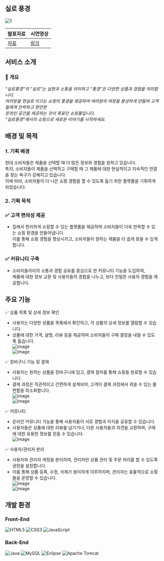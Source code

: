 ## 실로 풍경
![1](https://github.com/user-attachments/assets/bf9b6f24-53f9-4d56-b1ee-a1261f869c01)

|발표자료|시연영상|
|---|---|
|[자료](https://github.com/user-attachments/files/19272266/2023531009_._.pdf)|[링크](https://youtu.be/fhaage5Lp0c)|

## 서비스 소개
### 🚀 개요
*“실로풍경”의 “실로”는 실현과 소통을 의미하고 “풍경”은 다양한 상품과 경험을 의미합니다. <br>
여러분을 현실로 이끄는 쇼핑의 풍경을 제공하여 여러분의 여정을 풍성하게 만들며 고객들에게 안락하고 편안한 <br>온라인 공간을 제공하는 것이 목표인 쇼핑몰입니다.
<br>“실로풍경”에서의 쇼핑으로 새로운 이야기를 시작하세요.*

## 배경 및 목적
### 1. 기획 배경 <br>
현대 소비자들은 제품을 선택할 때 더 많은 정보와 경험을 원하고 있습니다. <br>
특히, 소비자들이 제품을 선택하고 구매할 때 그 제품에 대한 현실적이고 지속적인 연결을 찾는 욕구가 강해지고 있습니다. <br>
이에 따라, 소비자들이 더 나은 쇼핑 경험을 할 수 있도록 돕기 위한 플랫폼을 기획하게 되었습니다.<br>

### 2. 기획 목적 <br>
### ✅ 고객 편의성 제공 <br>
- 집에서 편리하게 쇼핑할 수 있는 플랫폼을 제공하여 소비자들이 더욱 만족할 수 있는 쇼핑 환경을 만들어냅니다. <br>
이를 통해 쇼핑 경험을 향상시키고, 소비자들이 원하는 제품을 더 쉽게 찾을 수 있게 합니다.<br>

### ✅ 커뮤니티 구축 <br>
- 소비자들끼리의 소통과 경험 공유를 중심으로 한 커뮤니티 기능을 도입하여, <br>
제품에 대한 정보 교환 및 사용자들의 경험을 나누고, 보다 친밀한 사용자 경험을 제공합니다.<br>

## 주요 기능 <br>
✅ 상품 목록 및 상세 정보 확인 <br>
- 사용자는 다양한 상품을 목록에서 확인하고, 각 상품의 상세 정보를 열람할 수 있습니다. <br>
- 상품에 대한 가격, 설명, 리뷰 등을 제공하여 소비자들이 구매 결정을 내릴 수 있도록 돕습니다.<br>
![image](https://github.com/user-attachments/assets/28eea188-3340-4561-96e8-33a25352c212) <br>
![image](https://github.com/user-attachments/assets/a6a489ee-7fb3-410d-9779-d68188b65957) <br>

✅ 장바구니 기능 및 결제<br>
- 사용자는 원하는 상품을 장바구니에 담고, 결제 절차를 통해 쇼핑을 완료할 수 있습니다. <br>
- 결제 과정은 직관적이고 간편하게 설계되어, 고객이 결제 과정에서 겪을 수 있는 불편함을 최소화합니다.<br>
![image](https://github.com/user-attachments/assets/aad6501b-cdf2-4ed8-aa67-b2e0e39b194c)<br>
![image](https://github.com/user-attachments/assets/17dd329e-ee23-4604-908f-a5b1a417a871)<br>

✅ 커뮤니티<br>
- 온라인 커뮤니티 기능을 통해 사용자들이 서로 경험과 지식을 공유할 수 있습니다. <br>
- 사용자들은 상품에 대한 리뷰를 남기거나, 다른 사용자들과 의견을 교환하며, 구매에 대한 유용한 정보를 얻을 수 있습니다.<br>
![image](https://github.com/user-attachments/assets/2f54ad52-a012-41c4-868d-2d7e79efc420) <br>

✅ 사용자/관리자 분리<br>
- 사용자와 관리자 계정을 분리하여, 관리자만 상품 관리 및 주문 처리를 할 수 있도록 권한을 설정합니다. <br>
- 이를 통해 상품 등록, 수정, 삭제가 용이하게 이루어지며, 관리자는 효율적으로 쇼핑몰을 운영할 수 있습니다. <br>
![image](https://github.com/user-attachments/assets/b20dec75-bda6-4d62-9b17-2e441b408045) <br>
![image](https://github.com/user-attachments/assets/c8dfc75d-77c2-4c53-9f68-b5d2f1f4b843) <br>

## 개발 환경
### Front-End
![HTML5](https://img.shields.io/badge/html5-%23E34F26.svg?style=for-the-badge&logo=html5&logoColor=white)
![CSS3](https://img.shields.io/badge/css3-%231572B6.svg?style=for-the-badge&logo=css3&logoColor=white)
![JavaScript](https://img.shields.io/badge/javascript-%23323330.svg?style=for-the-badge&logo=javascript&logoColor=%23F7DF1E)
### Back-End
![Java](https://img.shields.io/badge/java-%23ED8B00.svg?style=for-the-badge&logo=openjdk&logoColor=white)
![MySQL](https://img.shields.io/badge/mysql-4479A1.svg?style=for-the-badge&logo=mysql&logoColor=white)
![Eclipse](https://img.shields.io/badge/Eclipse-FE7A16.svg?style=for-the-badge&logo=Eclipse&logoColor=white)
![Apache Tomcat](https://img.shields.io/badge/apache%20tomcat-%23F8DC75.svg?style=for-the-badge&logo=apache-tomcat&logoColor=black)
